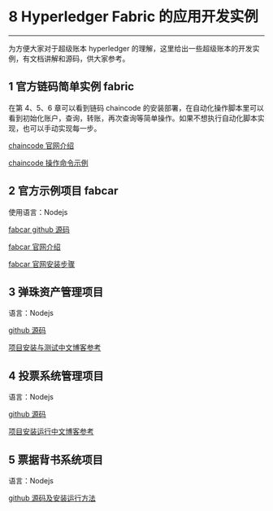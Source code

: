 ﻿# 8 Hyperledger Fabric 的应用开发实例

---

为方便大家对于超级账本 hyperledger 的理解，这里给出一些超级账本的开发实例，有文档讲解和源码，供大家参考。

## 1 官方链码简单实例 fabric

在第 4、5、6 章可以看到链码 chaincode 的安装部署，在自动化操作脚本里可以看到初始化账户，查询，转账，再次查询等简单操作。如果不想执行自动化脚本实现，也可以手动实现每一步。

[chaincode 官网介绍](https://hyperledger-fabric.readthedocs.io/en/release-1.2/build_network.html)

[chaincode 操作命令示例](https://hyperledger-fabric.readthedocs.io/en/latest/chaincode4noah.html#what-is-chaincode)

## 2 官方示例项目 fabcar

使用语言：Nodejs

[fabcar github 源码](https://github.com/hyperledger/fabric-samples)

[fabcar 官网介绍](https://github.com/hyperledger/fabric/blob/release-1.2/docs/source/understand_fabcar_network.rst)

[fabcar 官网安装步骤](https://hyperledger-fabric.readthedocs.io/en/release-1.2/write_first_app.html)

## 3 弹珠资产管理项目

语言：Nodejs

[github 源码](https://github.com/IBM-Blockchain/Marbles)

[项目安装与测试中文博客参考](https://blog.csdn.net/lengxue789/article/details/79731363)

## 4 投票系统管理项目

语言：Nodejs

[github 源码](https://github.com/didianV5/voteApp)

[项目安装运行中文博客参考](https://blog.csdn.net/lengxue789/article/details/79731372)

## 5 票据背书系统项目

语言：Nodejs

[github 源码及安装运行方法](https://github.com/ChainNova/trainingProjects/tree/master/billEndorse)
